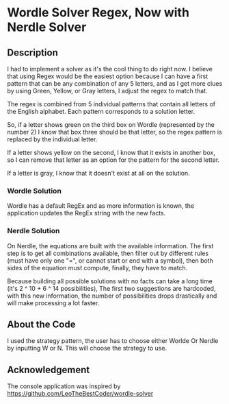 # Wordle Solver Regex, Now with Nerdle Solver

## Description

I had to implement a solver as it's the cool thing to do right now. I believe that using Regex would be the easiest option because I can have a first pattern that can be any combination of any 5 letters, and as I get more clues by using Green, Yellow, or Gray letters, I adjust the regex to match that.

The regex is combined from 5 individual patterns that contain all letters of the English alphabet. Each pattern corresponds to a solution letter.

So, if a letter shows green on the third box on Wordle (represented by the number 2) I know that box three should be that letter, so the regex pattern is replaced by the individual letter.

If a letter shows yellow on the second, I know that it exists in another box, so I can remove that letter as an option for the pattern for the second letter.

If a letter is gray, I know that it doesn't exist at all on the solution.

### Wordle Solution
Wordle has a default RegEx and as more information is known, the application updates the RegEx string with the new facts.

### Nerdle Solution
On Nerdle, the equations are built with the available information. The first step is to get all combinations available, then filter out by different rules (must have only one "=", or cannot start or end with a symbol), then both sides of the equation must compute, finally, they have to match.

Because building all possible solutions with no facts can take a long time (it's 2 ^ 10 + 6 ^ 14 possibilities), The first two suggestions are hardcoded, with this new information, the number of possibilities drops drastically and will make processing a lot faster.

## About the Code

I used the strategy pattern, the user has to choose either Worlde Or Nerdle by inputting W or N. This will choose the strategy to use.


## Acknowledgement

The console application was inspired by https://github.com/LeoTheBestCoder/wordle-solver
